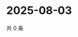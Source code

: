 # 2025-08-03

共 0 条

<!-- BEGIN ZHIHUVIDEO -->
<!-- 最后更新时间 Sun Aug 03 2025 06:11:18 GMT+0800 (China Standard Time) -->

<!-- END ZHIHUVIDEO -->
